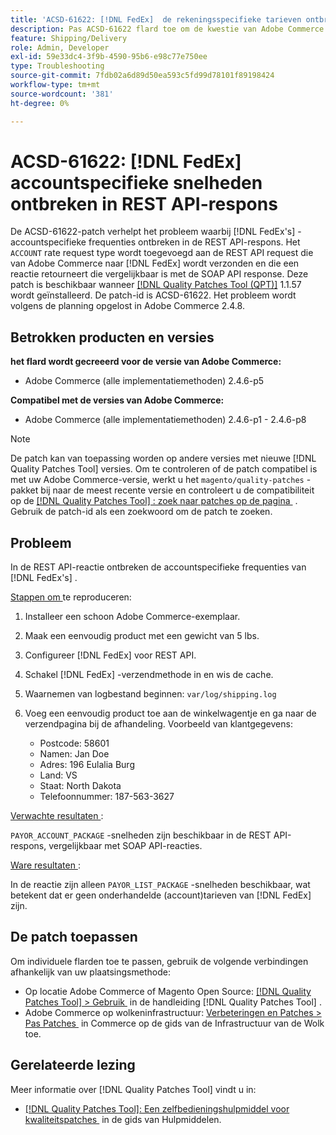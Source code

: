 ```yaml
---
title: 'ACSD-61622: [!DNL FedEx]  de rekeningsspecifieke tarieven ontbreken in REST API reactie'
description: Pas ACSD-61622 flard toe om de kwestie van Adobe Commerce te bevestigen waar  [!DNL FedEx]  rekeningsspecifieke tarieven van de REST API reactie missen.
feature: Shipping/Delivery
role: Admin, Developer
exl-id: 59e33dc4-3f9b-4590-95b6-e98c77e750ee
type: Troubleshooting
source-git-commit: 7fdb02a6d89d50ea593c5fd99d78101f89198424
workflow-type: tm+mt
source-wordcount: '381'
ht-degree: 0%

---
```


# ACSD-61622: [!DNL FedEx] accountspecifieke snelheden ontbreken in REST API-respons

De ACSD-61622-patch verhelpt het probleem waarbij [!DNL FedEx's] -accountspecifieke frequenties ontbreken in de REST API-respons. Het `ACCOUNT` rate request type wordt toegevoegd aan de REST API request die van Adobe Commerce naar [!DNL FedEx] wordt verzonden en die een reactie retourneert die vergelijkbaar is met de SOAP API response. Deze patch is beschikbaar wanneer [[!DNL Quality Patches Tool (QPT)]](/help/tools/quality-patches-tool/quality-patches-tool-to-self-serve-quality-patches.md) 1.1.57 wordt geïnstalleerd. De patch-id is ACSD-61622. Het probleem wordt volgens de planning opgelost in Adobe Commerce 2.4.8.

## Betrokken producten en versies

**het flard wordt gecreeerd voor de versie van Adobe Commerce:**

* Adobe Commerce (alle implementatiemethoden) 2.4.6-p5

**Compatibel met de versies van Adobe Commerce:**

* Adobe Commerce (alle implementatiemethoden) 2.4.6-p1 - 2.4.6-p8

>[!NOTE]
>
>De patch kan van toepassing worden op andere versies met nieuwe [!DNL Quality Patches Tool] versies. Om te controleren of de patch compatibel is met uw Adobe Commerce-versie, werkt u het `magento/quality-patches` -pakket bij naar de meest recente versie en controleert u de compatibiliteit op de [[!DNL Quality Patches Tool] : zoek naar patches op de pagina &#x200B;](https://experienceleague.adobe.com/tools/commerce-quality-patches/index.html?lang=nl-NL) . Gebruik de patch-id als een zoekwoord om de patch te zoeken.

## Probleem

In de REST API-reactie ontbreken de accountspecifieke frequenties van [!DNL FedEx's] .

<u> Stappen om </u> te reproduceren:

1. Installeer een schoon Adobe Commerce-exemplaar.
1. Maak een eenvoudig product met een gewicht van 5 lbs.
1. Configureer [!DNL FedEx] voor REST API.
1. Schakel [!DNL FedEx] -verzendmethode in en wis de cache.
1. Waarnemen van logbestand beginnen: `var/log/shipping.log`
1. Voeg een eenvoudig product toe aan de winkelwagentje en ga naar de verzendpagina bij de afhandeling. Voorbeeld van klantgegevens:

   * Postcode: 58601
   * Namen: Jan Doe
   * Adres: 196 Eulalia Burg
   * Land: VS
   * Staat: North Dakota
   * Telefoonnummer: 187-563-3627

<u> Verwachte resultaten </u>:

`PAYOR_ACCOUNT_PACKAGE` -snelheden zijn beschikbaar in de REST API-respons, vergelijkbaar met SOAP API-reacties.

<u> Ware resultaten </u>:

In de reactie zijn alleen `PAYOR_LIST_PACKAGE` -snelheden beschikbaar, wat betekent dat er geen onderhandelde (account)tarieven van [!DNL FedEx] zijn.

## De patch toepassen

Om individuele flarden toe te passen, gebruik de volgende verbindingen afhankelijk van uw plaatsingsmethode:

* Op locatie Adobe Commerce of Magento Open Source: [[!DNL Quality Patches Tool] > Gebruik &#x200B;](/help/tools/quality-patches-tool/usage.md) in de handleiding [!DNL Quality Patches Tool] .
* Adobe Commerce op wolkeninfrastructuur: [&#x200B; Verbeteringen en Patches > Pas Patches &#x200B;](https://experienceleague.adobe.com/docs/commerce-cloud-service/user-guide/develop/upgrade/apply-patches.html?lang=nl-NL) in Commerce op de gids van de Infrastructuur van de Wolk toe.

## Gerelateerde lezing

Meer informatie over [!DNL Quality Patches Tool] vindt u in:

* [[!DNL Quality Patches Tool]: Een zelfbedieningshulpmiddel voor kwaliteitspatches &#x200B;](/help/tools/quality-patches-tool/quality-patches-tool-to-self-serve-quality-patches.md) in de gids van Hulpmiddelen.
